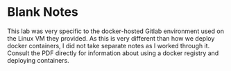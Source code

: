 # Blank Notes
This lab was very specific to the docker-hosted Gitlab environment used on the Linux VM they provided.  As this is very different than how we deploy docker containers, I did not take separate notes as I worked through it.  Consult the PDF directly for information about using a docker registry and deploying containers.